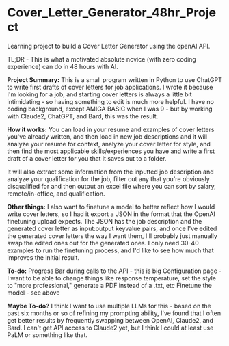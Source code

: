 # Cover_Letter_Generator_48hr_Project
Learning project to build a Cover Letter Generator using the openAI API.

TL;DR - This is what a motivated absolute novice (with zero coding experience) can do in 48 hours with AI.



**Project Summary:**
This is a small program written in Python to use ChatGPT to write first drafts of cover letters for job applications.
I wrote it because I'm looking for a job, and starting cover letters is always a little bit intimidating - so having something to edit
is much more helpful. I have no coding background, except AMIGA BASIC when I was 9 - but by working with Claude2, ChatGPT, and Bard, this was the result.

**How it works:**
You can load in your resume and examples of cover letters you've already written, and then load in new job descriptions and it will 
analyze your resume for context, analyze your cover letter for style, and then find the most applicable skills/experiences you have
and write a first draft of a cover letter for you that it saves out to a folder.

It will also extract some information from the inputted job description and analyze your qualification for the job, 
filter out any that you're obviously disqualified for and then output an excel file where you can sort by salary, remote/in-office,
and qualification.

**Other things:**
I also want to finetune a model to better reflect how I would write cover letters, so I had it export a JSON in the format that
the OpenAI finetuning upload expects.  The JSON has the job description and the generated cover letter as input:output keyvalue pairs,
and once I've edited the generated cover letters the way I want them, I'll probably just manually swap the edited ones out for the generated ones.
I only need 30-40 examples to run the finetuning process, and I'd like to see how much that improves the initial result.



**To-do:**
Progress Bar during calls to the API - this is big
Configuration page - I want to be able to change things like response temperature, set the style to "more professional," generate a PDF instead of a .txt, etc
Finetune the model - see above

**Maybe To-do?**
I think I want to use multiple LLMs for this - based on the past six months or so of refining my prompting ability, I've found that I often get
better results by frequently swapping between OpenAI, Claude2, and Bard.  I can't get API access to Claude2 yet, but I think I could at least use
PaLM or something like that.
